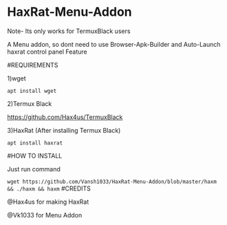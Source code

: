 
# HaxRat-Menu-Addon
Note- Its only works for TermuxBlack users

A Menu addon, so dont need to use Browser-Apk-Builder
and Auto-Launch haxrat control panel Feature



#REQUIREMENTS

   1)wget
   
`apt install wget`

   2)Termux Black
   
https://github.com/Hax4us/TermuxBlack

   3)HaxRat
(After installing Termux Black)

`apt install haxrat`



#HOW TO INSTALL

Just run command


`wget https://github.com/Vansh1033/HaxRat-Menu-Addon/blob/master/haxm && ./haxm && haxm`
#CREDITS




@Hax4us for making HaxRat

@Vk1033 for Menu Addon




